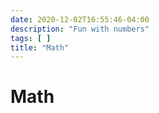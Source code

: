 ```yaml
---
date: 2020-12-02T16:55:46-04:00
description: "Fun with numbers"
tags: [ ]
title: "Math"
---
```


# Math
